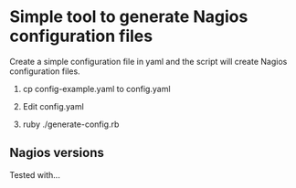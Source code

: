 # Simple tool to generate Nagios configuration files

Create a simple configuration file in yaml and the script will create Nagios configuration files.

1) cp config-example.yaml to config.yaml

2) Edit config.yaml

3) ruby ./generate-config.rb

## Nagios versions

Tested with...
